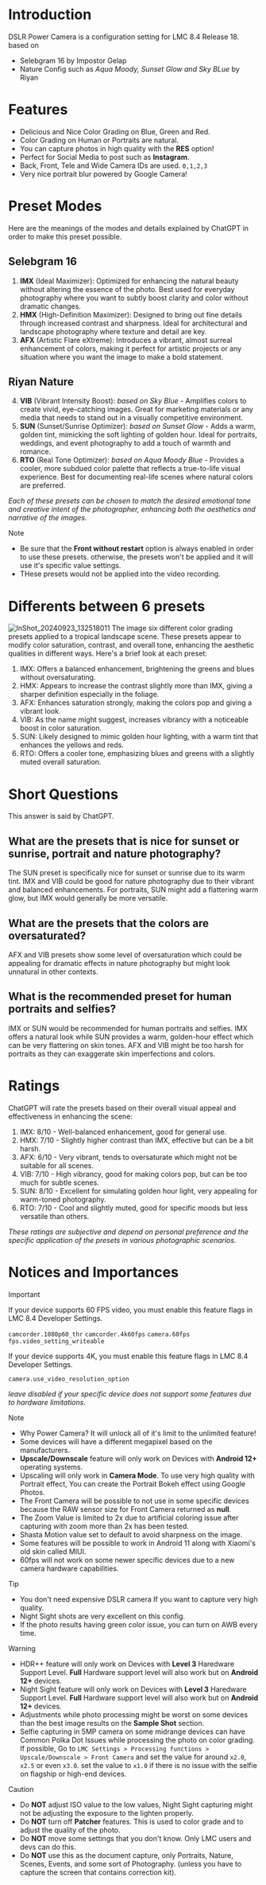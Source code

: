 # Introduction
DSLR Power Camera is a configuration setting for LMC 8.4 Release 18. based on 
- Selebgram 16 by Impostor Gelap
- Nature Config such as _Aqua Moody, Sunset Glow and Sky BLue_ by Riyan

# Features
- Delicious and Nice Color Grading on Blue, Green and Red.
- Color Grading on Human or Portraits are natural.
- You can capture photos in high quality with the **RES** option!
- Perfect for Social Media to post such as **Instagram**.
- Back, Front, Tele and Wide Camera IDs are used. `0,1,2,3`
- Very nice portrait blur powered by Google Camera!

# Preset Modes
Here are the meanings of the modes and details explained by ChatGPT in order to make this preset possible.

## Selebgram 16
1. **IMX** (Ideal Maximizer): Optimized for enhancing the natural beauty without altering the essence of the photo. Best used for everyday photography where you want to subtly boost clarity and color without dramatic changes.
2. **HMX** (High-Definition Maximizer): Designed to bring out fine details through increased contrast and sharpness. Ideal for architectural and landscape photography where texture and detail are key.
3. **AFX** (Artistic Flare eXtreme): Introduces a vibrant, almost surreal enhancement of colors, making it perfect for artistic projects or any situation where you want the image to make a bold statement.

## Riyan Nature
4. **VIB** (Vibrant Intensity Boost): _based on Sky Blue_ - Amplifies colors to create vivid, eye-catching images. Great for marketing materials or any media that needs to stand out in a visually competitive environment.
5. **SUN** (Sunset/Sunrise Optimizer): _based on Sunset Glow_ - Adds a warm, golden tint, mimicking the soft lighting of golden hour. Ideal for portraits, weddings, and event photography to add a touch of warmth and romance.
6. **RTO** (Real Tone Optimizer): _based on Aqua Moody Blue_ - Provides a cooler, more subdued color palette that reflects a true-to-life visual experience. Best for documenting real-life scenes where natural colors are preferred.

_Each of these presets can be chosen to match the desired emotional tone and creative intent of the photographer, enhancing both the aesthetics and narrative of the images._

> [!note]
> - Be sure that the **Front without restart** option is always enabled in order to use these presets. otherwise, the presets won't be applied and it will use it's specific value settings.
> - THese presets would not be applied into the video recording.

# Differents between 6 presets
![InShot_20240923_132518011](https://github.com/user-attachments/assets/dd156501-a805-4cb3-9150-33609904ca59)
The image six different color grading presets applied to a tropical landscape scene. These presets appear to modify color saturation, contrast, and overall tone, enhancing the aesthetic qualities in different ways. Here's a brief look at each preset:

1. IMX: Offers a balanced enhancement, brightening the greens and blues without oversaturating.
2. HMX: Appears to increase the contrast slightly more than IMX, giving a sharper definition especially in the foliage.
3. AFX: Enhances saturation strongly, making the colors pop and giving a vibrant look.
4. VIB: As the name might suggest, increases vibrancy with a noticeable boost in color saturation.
5. SUN: Likely designed to mimic golden hour lighting, with a warm tint that enhances the yellows and reds.
6. RTO: Offers a cooler tone, emphasizing blues and greens with a slightly muted overall saturation.

# Short Questions
This answer is said by ChatGPT.

## What are the presets that is nice for sunset or sunrise, portrait and nature photography?
The SUN preset is specifically nice for sunset or sunrise due to its warm tint. IMX and VIB could be good for nature photography due to their vibrant and balanced enhancements. For portraits, SUN might add a flattering warm glow, but IMX would generally be more versatile.

## What are the presets that the colors are oversaturated?
AFX and VIB presets show some level of oversaturation which could be appealing for dramatic effects in nature photography but might look unnatural in other contexts.

## What is the recommended preset for human portraits and selfies?
IMX or SUN would be recommended for human portraits and selfies. IMX offers a natural look while SUN provides a warm, golden-hour effect which can be very flattering on skin tones. AFX and VIB might be too harsh for portraits as they can exaggerate skin imperfections and colors.

# Ratings
ChatGPT will rate the presets based on their overall visual appeal and effectiveness in enhancing the scene:

1. IMX: 8/10 - Well-balanced enhancement, good for general use.
2. HMX: 7/10 - Slightly higher contrast than IMX, effective but can be a bit harsh.
3. AFX: 6/10 - Very vibrant, tends to oversaturate which might not be suitable for all scenes.
4. VIB: 7/10 - High vibrancy, good for making colors pop, but can be too much for subtle scenes.
5. SUN: 8/10 - Excellent for simulating golden hour light, very appealing for warm-toned photography.
6. RTO: 7/10 - Cool and slightly muted, good for specific moods but less versatile than others.

_These ratings are subjective and depend on personal preference and the specific application of the presets in various photographic scenarios._

# Notices and Importances
> [!important]
> If your device supports 60 FPS video, you must enable this feature flags in LMC 8.4 Developer Settings.
> 
> `camcorder.1080p60_thr`
> `camcorder.4k60fps`
> `camera.60fps`
> `fps.video_setting_writeable`
> 
> If your device supports 4K, you must enable this feature flags in LMC 8.4 Developer Settings.
> 
> `camera.use_video_resolution_option`
> 
> _leave disabled if your specific device does not support some features due to hardware limitations._

> [!note]
> - Why Power Camera? It will unlock all of it's limit to the unlimited feature!
> - Some devices will have a different megapixel based on the manufacturers.
> - **Upscale/Downscale** feature will only work on Devices with **Android 12+** operating systems.
> - Upscaling will only work in **Camera Mode**. To use very high quality with Portrait effect, You can create the Portrait Bokeh effect using Google Photos.
> - The Front Camera will be possible to not use in some specific devices because the RAW sensor size for Front Camera returned as **null**.
> - The Zoom Value is limited to 2x due to artificial coloring issue after capturing with zoom more than 2x has been tested.
> - Shasta Motion value set to default to avoid sharpness on the image.
> - Some features will be possible to work in Android 11 along with Xiaomi's old skin called MIUI.
> - 60fps will not work on some newer specific devices due to a new camera hardware capabilities.

> [!tip]
> - You don't need expensive DSLR camera If you want to capture very high quality.
> - Night Sight shots are very excellent on this config.
> - If the photo results having green color issue, you can turn on AWB every time.

> [!warning]
> - HDR++ feature will only work on Devices with **Level 3** Haredware Support Level. **Full** Hardware support level will also work but on **Android 12+** devices.
> - Night Sight feature will only work on Devices with **Level 3** Haredware Support Level. **Full** Hardware support level will also work but on **Android 12+** devices.
> - Adjustments while photo processing might be worst on some devices than the best image results on the **Sample Shot** section.
> - Selfie capturing in 5MP camera on some midrange devices can have Common Polka Dot Issues while processing the photo on color grading.<br>If possible, Go to `LMC Settings > Processing functions > Upscale/Downscale > Front Camera` and set the value for around `x2.0`, `x2.5` or even `x3.0`. set the value to `x1.0` if there is no issue with the selfie on flagship or high-end devices.

> [!caution]
> - Do **NOT** adjust ISO value to the low values, Night Sight capturing might not be adjusting the exposure to the lighten properly.
> - Do **NOT** turn off **Patcher** features. This is used to color grade and to adjust the quality of the photo.
> - Do **NOT** move some settings that you don't know. Only LMC users and devs can do this.
> - Do **NOT** use this as the document capture, only Portraits, Nature, Scenes, Events, and some sort of Photography. (unless you have to capture the screen that contains correction kit).
